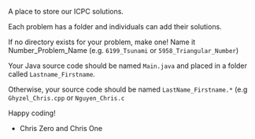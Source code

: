 A place to store our ICPC solutions. 

Each problem has a folder and individuals can add their solutions.

If no directory exists for your problem, make one! Name it Number_Problem_Name (e.g. <code>6199_Tsunami</code> or <code>5958_Triangular_Number</code>)

Your Java source code should be named <code>Main.java</code> and placed in a folder called <code>Lastname_Firstname</code>.

Otherwise, your source code should be named <code>LastName_Firstname.*</code> (e.g <code>Ghyzel_Chris.cpp</code> or <code>Nguyen_Chris.c</code>

Happy coding! 

- Chris Zero and Chris One